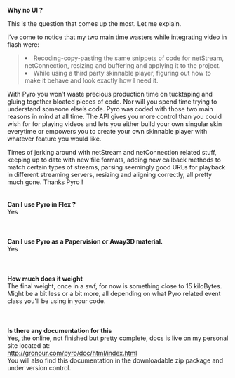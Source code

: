 <strong>Why no UI  ?</strong>

This is the question that comes up the most. Let me explain.

I’ve come to notice that my two main time wasters while integrating video in flash were:

> <li>Recoding-copy-pasting the same snippets of code for netStream, netConnection, resizing and buffering and applying it to the project.</li>
> <li>While using a third party skinnable player, figuring out how to make it behave and look exactly how I need it.</li>

With Pyro you won’t waste precious production time on tucktaping and gluing together bloated pieces of code. Nor will you spend time trying to understand someone else’s code. Pyro was coded with those two main reasons in mind at all time. The API gives you more control than you could wish for for playing videos and lets you either build your own singular skin everytime or empowers you to create your own skinnable player with whatever feature you would like.

Times of jerking around with netStream and netConnection related stuff, keeping up to date with new file formats, adding new callback methods to match certain types of streams, parsing seemingly good URLs for playback in different streaming servers, resizing and aligning correctly, all pretty much gone.  Thanks Pyro !
<br><br><br>
<strong> Can I use Pyro in Flex ? </strong><br>
Yes<br>
<br><br><br>
<strong> Can I use Pyro as a Papervision or Away3D material.</strong><br>
Yes<br>
<br><br><br>
<strong>How much does it weight</strong><br>
The final weight, once in a swf, for now is something close to 15 kiloBytes.<br>
Might be a bit less or a bit more, all depending on what Pyro related event class you'll be using in your code.<br>
<br><br><br>
<b>Is there any documentation for this</b><br>
Yes, the online, not finished but pretty complete, docs is live on my personal site located at:<br>
<a href='http://gronour.com/pyro/doc/html/index.html'>http://gronour.com/pyro/doc/html/index.html</a>
<br>You will also find this documentation in the downloadable zip package and under version control.<br>
<br><br>